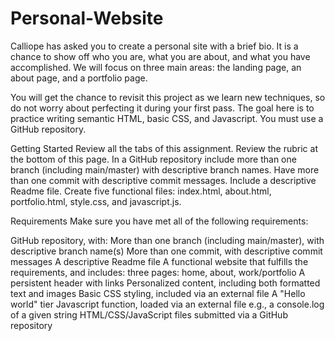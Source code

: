 # Personal-Website
Calliope has asked you to create a personal site with a brief bio. It is a chance to show off who you are, what you are about, and what you have accomplished. 
We will focus on three main areas: the landing page, an about page, and a portfolio page.

You will get the chance to revisit this project as we learn new techniques, so do not worry about perfecting it during your first pass. 
The goal here is to practice writing semantic HTML, basic CSS, and Javascript. You must use a GitHub repository.

Getting Started
Review all the tabs of this assignment. 
Review the rubric at the bottom of this page.
In a GitHub repository include more than one branch (including main/master) with descriptive branch names.
Have more than one commit with descriptive commit messages.
Include a descriptive Readme file.
Create five functional files: index.html, about.html, portfolio.html, style.css, and javascript.js.


Requirements
Make sure you have met all of the following requirements:

GitHub repository, with:
More than one branch (including main/master), with descriptive branch name(s)
More than one commit, with descriptive commit messages
A descriptive Readme file
A functional website that fulfills the requirements, and includes:
three pages: home, about, work/portfolio
A persistent header with links
Personalized content, including both formatted text and images
Basic CSS styling, included via an external file
A "Hello world" tier Javascript function, loaded via an external file
e.g., a console.log of a given string
HTML/CSS/JavaScript files submitted via a GitHub repository
